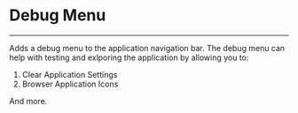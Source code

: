 # Debug Menu

---

Adds a debug menu to the application navigation bar. The debug menu can help with testing and exlporing the application by allowing you to:

1. Clear Application Settings
2. Browser Application Icons

And more.

